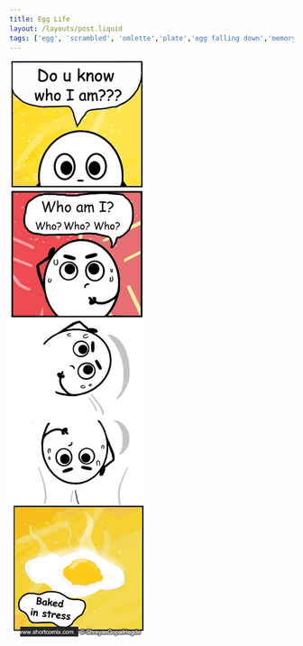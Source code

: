 ```yaml
---
title: Egg Life
layout: /layouts/post.liquid
tags: ['egg', 'scrambled', 'omlette','plate','egg falling down','memory loss','drop', 'thug life']
---
```


<img class="back comicimg" src="./comic.jpg" style="aspect-ratio:  0.24;" />